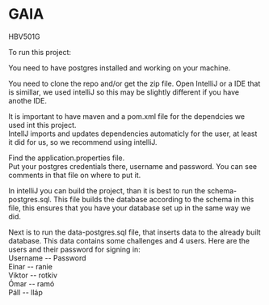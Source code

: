 # GAIA
HBV501G


To run this project:

You need to have postgres installed and working on your machine.

You need to clone the repo and/or get the zip file. Open IntelliJ or a IDE that is simillar, we used intelliJ so this may be
slightly different if you have anothe IDE.

It is important to have maven and a pom.xml file for the dependcies we used int this project.  
IntellJ imports and updates dependencies automaticly for the user, at least it did for us, so we recommend using intelliJ.

Find the application.properties file.  
Put your postgres credentials there, username and password. You can see comments in that file on where to put it.

In intelliJ you can build the project, than it is best to run the schema-postgres.sql. This file builds the database according to the schema
in this file, this ensures that you have your database set up in the same way we did.

Next is to run the data-postgres.sql file, that inserts data to the already built database. This data contains some challenges and 4 users.
Here are the users and their password for signing in:  
Username -- Password  
Einar    -- ranie  
Viktor   -- rotkiv  
Ómar     -- ramó  
Páll     -- lláp  
